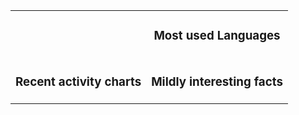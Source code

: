 <table>
	<tbody>
		<tr>
			<td align="center"><img src="https://gist.githubusercontent.com/ScreepCode/058f210a3c7026bdd077a63b032567fc/raw/metrics.base.svg" alt=""></img></td>
      <td align="center"><h3>Most used Languages</h3><img src="https://gist.githubusercontent.com/ScreepCode/058f210a3c7026bdd077a63b032567fc/raw/metrics.plugin.languages.svg" alt=""></img></td>
		</tr>
		<tr>
			<td align="center"><h3>Recent activity charts</h3><img src="https://gist.githubusercontent.com/ScreepCode/058f210a3c7026bdd077a63b032567fc/raw/metrics.plugin.habits.charts.svg" alt=""></img></td>
			<td align="center"><h3>Mildly interesting facts</h3><img src="https://gist.githubusercontent.com/ScreepCode/058f210a3c7026bdd077a63b032567fc/raw/metrics.plugin.habits.facts.svg" alt=""></img></td>
		</tr>
	</tbody>
</table>
